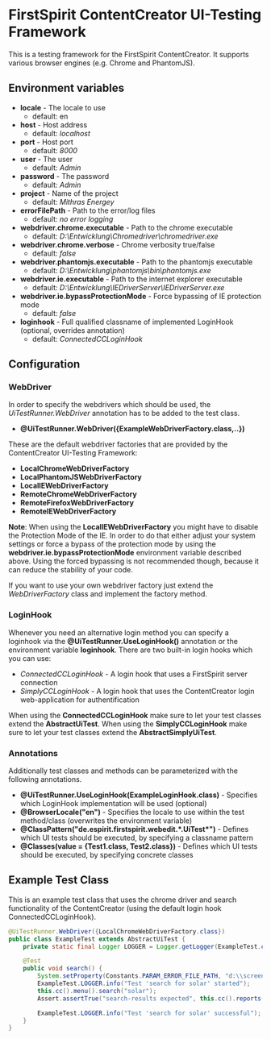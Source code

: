 # FirstSpirit ContentCreator UI-Testing Framework

This is a testing framework for the FirstSpirit ContentCreator. It supports various browser engines (e.g. Chrome and PhantomJS).

## Environment variables

* **locale** - The locale to use
    * default: en
* **host** - Host address
    * default: *localhost*
* **port** - Host port
    * default: *8000*
* **user** - The user
    * default: *Admin*
* **password** - The password
    * default: *Admin*
* **project** - Name of the project
    * default: *Mithras Energey*
* **errorFilePath** - Path to the error/log files
    * default: *no error logging*
* **webdriver.chrome.executable** - Path to the chrome executable
    * default: *D:\Entwicklung\Chromedriver\chromedriver.exe*
* **webdriver.chrome.verbose** - Chrome verbosity true/false
    * default: *false*
* **webdriver.phantomjs.executable** - Path to the phantomjs executable
    * default: *D:\Entwicklung\phantomjs\bin\phantomjs.exe*
* **webdriver.ie.executable** - Path to the internet explorer executable
    * default: *D:\Entwicklung\IEDriverServer\IEDriverServer.exe*
* **webdriver.ie.bypassProtectionMode** - Force bypassing of IE protection mode
    * default: *false*
* **loginhook** - Full qualified classname of implemented LoginHook (optional, overrides annotation)
    * default: *ConnectedCCLoginHook*
    
## Configuration

### WebDriver
In order to specify the webdrivers which should be used, the *UiTestRunner.WebDriver* annotation has to be added to the test class.

* **@UiTestRunner.WebDriver({ExampleWebDriverFactory.class,..})**

These are the default webdriver factories that are provided by the ContentCreator UI-Testing Framework:

* **LocalChromeWebDriverFactory**
* **LocalPhantomJSWebDriverFactory**
* **LocalIEWebDriverFactory**
* **RemoteChromeWebDriverFactory**
* **RemoteFirefoxWebDriverFactory**
* **RemoteIEWebDriverFactory**

**Note**: When using the **LocalIEWebDriverFactory** you might have to disable the Protection Mode of the IE. In order to do that either adjust your system settings or force a bypass of the protection mode by using the **webdriver.ie.bypassProtectionMode** environment variable described above. Using the forced bypassing is not recommended though, because it can reduce the stability of your code.

If you want to use your own webdriver factory just extend the *WebDriverFactory* class and implement the factory method.

### LoginHook

Whenever you need an alternative login method you can specify a loginhook via the **@UiTestRunner.UseLoginHook()** annotation or the environment variable **loginhook**. There are two built-in login hooks which you can use:

* *ConnectedCCLoginHook* - A login hook that uses a FirstSpirit server connection
* *SimplyCCLoginHook* - A login hook that uses the ContentCreator login web-application for authentification 

When using the **ConnectedCCLoginHook** make sure to let your test classes extend the **AbstractUiTest**.
When using the **SimplyCCLoginHook** make sure to let your test classes extend the **AbstractSimplyUiTest**.

### Annotations

Additionally test classes and methods can be parameterized with the following annotations.

* **@UiTestRunner.UseLoginHook(ExampleLoginHook.class)** - Specifies which LoginHook implementation will be used (optional)
* **@BrowserLocale("en")** - Specifies the locale to use within the test method/class (overwrites the environment variable)
* **@ClassPattern("de.espirit.firstspirit.webedit.\*.UiTest\*")** - Defines which UI tests should be executed, by specifying a classname pattern
* **@Classes(value = {Test1.class, Test2.class})** - Defines which UI tests should be executed, by specifying concrete classes

## Example Test Class

This is an example test class that uses the chrome driver and search functionality of the ContentCreator (using the default login hook ConnectedCCLoginHook).
```java
@UiTestRunner.WebDriver({LocalChromeWebDriverFactory.class})
public class ExampleTest extends AbstractUiTest {
    private static final Logger LOGGER = Logger.getLogger(ExampleTest.class);

    @Test
    public void search() {
        System.setProperty(Constants.PARAM_ERROR_FILE_PATH, "d:\\screenshots\\");
        ExampleTest.LOGGER.info("Test 'search for solar' started");
        this.cc().menu().search("solar");
        Assert.assertTrue("search-results expected", this.cc().reports().search().getResultCount() > 0, this.cc().driver());

        ExampleTest.LOGGER.info("Test 'search for solar' successful");
    }
}
```
